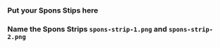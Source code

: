 ### Put your Spons Stips here

### Name the Spons Strips `spons-strip-1.png` and `spons-strip-2.png`
